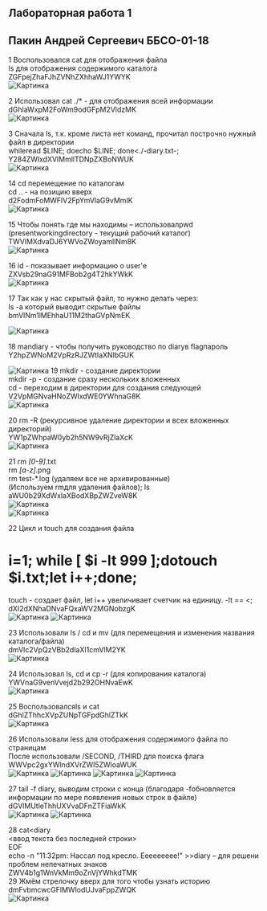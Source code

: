 ## Лабораторная работа 1  
## Пакин Андрей Сергеевич ББСО-01-18  

1 Воспользовался cat для отображения файла  
ls для отображения содержимого каталога  
ZGFpejZhaFJhZVNhZXhhaWJ1YWYK  
 ![Картинка](screens/screens/1.jpg)

2 Использовал cat ./* - для отображения всей информации  
dGhlaWxpM2FoWm9odGFpM2VldzMK  
 ![Картинка](screens/screens/2.jpg)

3 Сначала ls, т.к. кроме листа нет команд, прочитал построчно нужный файл в директории  
whileread $LINE; doecho $LINE; done<./-diary.txt-;  
Y284ZWlxdXVlMmllTDNpZXBoNWUK  
 ![Картинка](screens/screens/3.jpg)

14 cd перемещение по каталогам  
cd .. - на позицию вверх  
d2FodmFoMWFlV2FpYmVlaG9vMmIK  
 ![Картинка](screens/screens/14.jpg)

15 Чтобы понять где мы находимы – использовалpwd (presentworkingdirectory - текущий рабочий каталог)  
TWVlMXdvaDJ6YWVoZWoyamllNm8K  
 ![Картинка](screens/screens/15.jpg)

16 id - показывает информацию о user'е  
ZXVsb29naG91MFBob2g4T2hkYWkK  
 ![Картинка](screens/screens/16.jpg)

17 Так как у нас скрытый файл, то нужно делать через:  
ls -a который выводит скрытые файлы  
bmVlNm1lMEhhaU11M2thaGVpNmEK  
 
![Картинка](screens/screens/17.jpg)









18 mandiary - чтобы получить руководство по diaryв flagпароль  
Y2hpZWNoM2VpRzRJZWtlaXNlbGUK  
 
![Картинка](screens/screens/18.jpg)
19 mkdir - создание директории  
mkdir -p - создание сразу нескольких вложенных  
cd - переходим в директории для создания следующей  
V2VpMGNvaHNoZWlxdWE0YWhnaG8K  
 ![Картинка](screens/screens/19.jpg)





20 rm -R (рекурсивное удаление директории и всех вложенных директорий)  
YW1pZWhpaW0yb2h5NW9vRjZlaXcK  
 ![Картинка](screens/screens/20.jpg)

21 rm *[0-9]*.txt  
rm *[a-z]*.png  
rm test-*.log (удаляем все не архивированные)  
(Используем rmдля удаления файлов); ls  
aWU0b29XdWxlaXBodXBpZWZveW8K  
 ![Картинка](screens/screens/21.2.jpg)  
 ![Картинка](screens/screens/21.2.jpg)
 

22 Цикл и touch для создания файла  
# i=1; while [ $i -lt 999 ];dotouch $i.txt;let i++;done;  
touch - создает файл, let i++ увеличивает счетчик на единицу. -lt == <;  
dXI2dXNhaDNvaFQxaWV2MGNobzgK  
 ![Картинка](screens/screens/22.1.jpg)
 ![Картинка](screens/screens/22.2.jpg)
 

23 Использовали ls / cd и mv (для перемещения и изменения названия каталога/файла)  
dmVlc2VpQzVBb2dlaXI1cmVlM2YK  
 ![Картинка](screens/screens/23.jpg)


24 Использовал ls, cd и cp -r (для копирования каталога)  
YWVnaG9venVvejd2b292OHNvaEwK  
 ![Картинка](screens/screens/24.jpg)  

25 Воспользовалсяls и cat  
dGhlZThhcXVpZUNpTGFpdGhlZTkK  
 ![Картинка](screens/screens/25.jpg)

26 Использовали less для отображения содержимого файла по страницам  
После использовали /SECOND, /THIRD для поиска флага  
WWVpc2gxYWlndXVrZWl5ZWloaWUK  
  ![Картинка](screens/screens/26.1.jpg)
 ![Картинка](screens/screens/26.2.jpg)
 ![Картинка](screens/screens/26.3.jpg)
 ![Картинка](screens/screens/26.4.jpg)

27 tail -f diary, выводим строки с конца (благодаря -fобновляется информации по мере появления новых строк в файле)  
dGVlMUtleThhUXVvaDFnZTFiaWkK  
![Картинка](screens/screens/27.1.jpg)
![Картинка](screens/screens/27.2.jpg)
 
28 cat<<EOF>diary  
<ввод текста без последней строки>  
EOF  
echo -n "11:32pm: Нассал под кресло. Еееееееее!" >>diary – для решени проблем непечатных знаков  
ZWV4b1g1WnVkMm9oZnVjYWhkdTMK    
29 Жмём стрелочку вверх для того чтобы узнать историю    
dmFvbmcwcGFlMWlodUJvaFppZWQK    
 ![Картинка](screens/screens/29.jpg)
